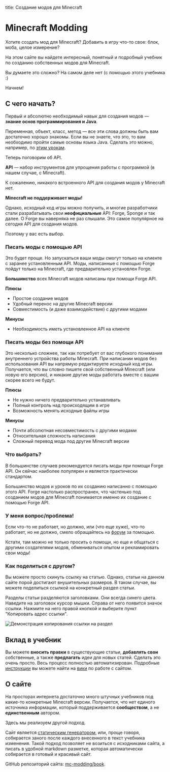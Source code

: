 title: Создание модов для Minecraft

# Minecraft Modding

Хотите создать мод для Minecraft? Добавить в игру что-то свое: блок, моба, целое измерение?

На этом сайте вы найдете интересный, понятный и подробный учебник по созданию собственных модов для Minecraft.

Вы думаете это сложно? На самом деле нет (с помощью этого учебника :)

Начнем!

## С чего начать?

Первый и абсолютно необходимый навык для создания модов — **знание основ программирования и Java**.

Переменная, объект, класс, метод — все эти слова должны быть вам достаточно хорошо знакомы. Если вы не знаете, что это,
то вам необходимо пройти самые основы языка Java. Сделать это можно, например, по [этим урокам](https://www.youtube.com/playlist?list=PLDywto_IU4_7Z4zJVZp3K-m7V76avtrBm).

Теперь поговорим об API.

**API** — набор инструментов для упрощения работы с программой (в нашем случае, с Minecraft).

К сожалению, никакого встроенного API для создания модов у Minecraft нет.

**Minecraft не поддерживает моды!**

Однако, исходный код игры можно получить, и многие разработчики стали разрабатывать свои **неофициальные** API: Forge, Sponge и так далее. О Forge вы наверняка не раз слышали.
Это самое популярное на сегодня API для создания модов.

Поэтому у вас есть выбор.

### Писать моды с помощью API

Это будет проще. Но запускаться ваши моды смогут только на клиенте с заранее установленным API.
Моды, написанные с помощью Forge пойдут только на Minecraft, где предварительно установлен Forge.

**Большинство** всех Minecraft модов написаны при помощи Forge API.

**Плюсы**

* Простое создание модов
* Удобный перенос на другие Minecraft версии
* Совместимость (и даже взаимодействие) с другими модами

**Минусы**

* Необходимость иметь установленное API на клиенте

### Писать моды без помощи API

Это несколько сложнее, так как потребует от вас глубокого понимания внутреннего устройства работы Minecraft.
При написании модов без использования API вы напрямую редактируете исходный код игры. Получается, что вы словно пишете
свой собственный Minecraft (или новую его версию), и никакие другие моды работать вместе с вашим скорее всего не будут.

**Плюсы**

* Не нужно ничего предварительно устанавливать
* Полный контроль над происходящим в игре
* Возможность менять исходные файлы игры

**Минусы**

* Почти абсолютная несовместимость с другими модами
* Относительная сложность написания
* Сложный перевод мода под другие Minecraft версии

### Что выбрать?

В большинстве случаев рекомендуется писать моды при помощи Forge API. Он сейчас наиболее популярен и
является практически стандартом.

Большинство модов и уроков по их созданию написанно с помощью этого API.
Forge настолько распространен, что частенько под созданием модов для Minecraft понимается именно их создание с помощью Forge API.

### У меня вопрос/проблема!

Если что-то не работает, но должно, или (что еще хуже), что-то работает, но не должно, смело обращайтесь на
[форум](http://forum.mcmodding.ru) за помощью.

Кстати, там можно не только просить о помощи, но еще и общаться с другими создателями модов, обмениваться
опытом и рекламировать свои моды!

### Как поделиться с другом?

Вы можете просто скинуть ссылку на статью. Однако, статьи на данном сайте порой достигают внушительных размеров.
В таком случае, вы можете поделиться ссылкой на конкретный раздел статьи.

Разделы статьи разделяются заголовками. Они всегда синего цвета. Наведите на заголовок курсор мышки. Справа
от него появится значок ссылки. Нажмите на него правой кнопкой и выберите пункт "Копировать адрес ссылки".

![Демонстрация копирования ссылки на раздел](images/link_to_friend.png)

## Вклад в учебник

Вы можете **вносить правки** в существующие статьи, **добавлять свои** собственные, а также **предлагать** идеи для новых статей.
Сделать это очень просто.
Весь процесс полностью автоматизирован. Подробные [инструкции]() вы можете найти на [вики]() по работе с сайтом.

## О сайте

На просторах интернета достаточно много штучных учебников под какие-то конкретные Minecraft версии.
Получается, что нет единого источника информации, который поддерживается **сообществом**, а не **единственным**
автором.

Здесь мы реализуем другой подход.

Сайт является [статическим генератором](https://xakep.ru/2014/09/30/stat-site-gen/), или, проще говоря, собирается заного после каждого внесенного
в текст учебника изменения. Такой подход позволяет не возиться с исходниками сайта, а писать в удобной markdown разметке, которая
автоматически собирается в готовый и красивый сайт.

GitHub репозиторий сайта: [mc-modding/book](https://github.com/mc-modding/book).
